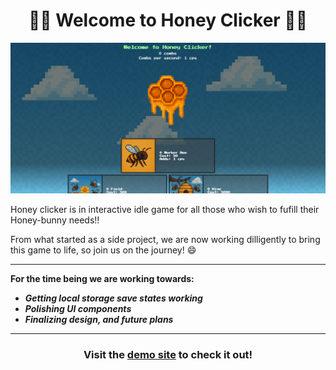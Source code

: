 <h1 align="center">🐝🍯 Welcome to Honey Clicker 🍯🐝</h1>

<img src="https://github.com/riley-ad-clark/image-collection/raw/main/honeyclickergif.gif">

Honey clicker is in interactive idle game for all those who wish to fufill their Honey-bunny needs!!

From what started as a side project, we are now working dilligently to bring this game to life, so join us on the journey! 😄

***

<strong>For the time being we are working towards:<strong>
<em>
  <ul>
    <li>Getting local storage save states working</li>
    <li>Polishing UI components</li>
    <li>Finalizing design, and future plans</li>
  </ul>
</em>

***

<h3 align="center">Visit the <a href="https://AmirMohammadi-1.github.io/Honey-Clicker-V1/Game.html" target="_blank">demo site</a> to check it out!</h3>
